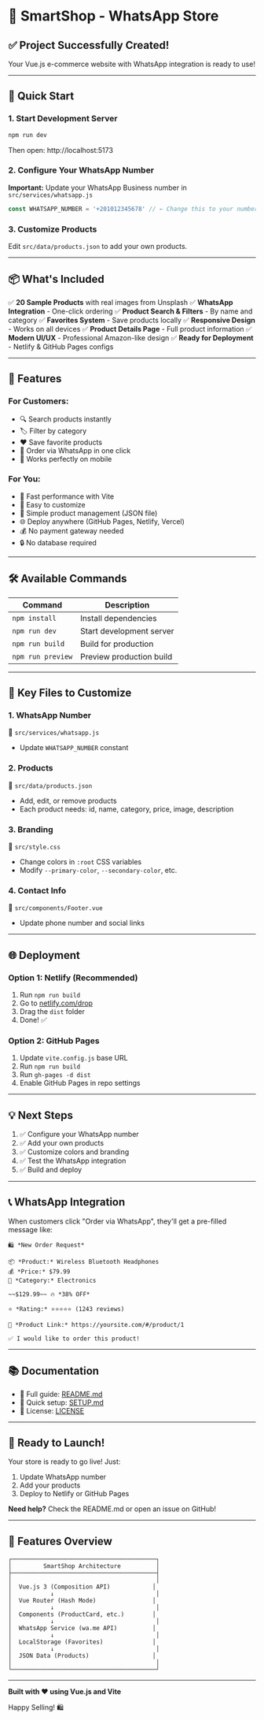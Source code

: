 # 🎯 SmartShop - WhatsApp Store

## ✅ Project Successfully Created!

Your Vue.js e-commerce website with WhatsApp integration is ready to use!

---

## 🚀 Quick Start

### 1. Start Development Server
```bash
npm run dev
```
Then open: http://localhost:5173

### 2. Configure Your WhatsApp Number
**Important:** Update your WhatsApp Business number in `src/services/whatsapp.js`

```javascript
const WHATSAPP_NUMBER = '+201012345678' // ← Change this to your number
```

### 3. Customize Products
Edit `src/data/products.json` to add your own products.

---

## 📦 What's Included

✅ **20 Sample Products** with real images from Unsplash
✅ **WhatsApp Integration** - One-click ordering
✅ **Product Search & Filters** - By name and category
✅ **Favorites System** - Save products locally
✅ **Responsive Design** - Works on all devices
✅ **Product Details Page** - Full product information
✅ **Modern UI/UX** - Professional Amazon-like design
✅ **Ready for Deployment** - Netlify & GitHub Pages configs

---

## 🎨 Features

### For Customers:
- 🔍 Search products instantly
- 🏷️ Filter by category
- ❤️ Save favorite products
- 💬 Order via WhatsApp in one click
- 📱 Works perfectly on mobile

### For You:
- 🚀 Fast performance with Vite
- 🎯 Easy to customize
- 📝 Simple product management (JSON file)
- 🌐 Deploy anywhere (GitHub Pages, Netlify, Vercel)
- 💰 No payment gateway needed
- 🔒 No database required

---

## 🛠️ Available Commands

| Command | Description |
|---------|-------------|
| `npm install` | Install dependencies |
| `npm run dev` | Start development server |
| `npm run build` | Build for production |
| `npm run preview` | Preview production build |

---

## 📁 Key Files to Customize

### 1. WhatsApp Number
📄 `src/services/whatsapp.js`
- Update `WHATSAPP_NUMBER` constant

### 2. Products
📄 `src/data/products.json`
- Add, edit, or remove products
- Each product needs: id, name, category, price, image, description

### 3. Branding
📄 `src/style.css`
- Change colors in `:root` CSS variables
- Modify `--primary-color`, `--secondary-color`, etc.

### 4. Contact Info
📄 `src/components/Footer.vue`
- Update phone number and social links

---

## 🌐 Deployment

### Option 1: Netlify (Recommended)
1. Run `npm run build`
2. Go to [netlify.com/drop](https://netlify.com/drop)
3. Drag the `dist` folder
4. Done! ✅

### Option 2: GitHub Pages
1. Update `vite.config.js` base URL
2. Run `npm run build`
3. Run `gh-pages -d dist`
4. Enable GitHub Pages in repo settings

---

## 💡 Next Steps

1. ✅ Configure your WhatsApp number
2. ✅ Add your own products
3. ✅ Customize colors and branding
4. ✅ Test the WhatsApp integration
5. ✅ Build and deploy

---

## 📞 WhatsApp Integration

When customers click "Order via WhatsApp", they'll get a pre-filled message like:

```
🛍️ *New Order Request*

📦 *Product:* Wireless Bluetooth Headphones
💰 *Price:* $79.99
📁 *Category:* Electronics

~~$129.99~~ 🔥 *38% OFF*

⭐ *Rating:* ⭐⭐⭐⭐⭐ (1243 reviews)

🔗 *Product Link:* https://yoursite.com/#/product/1

✅ I would like to order this product!
```

---

## 📚 Documentation

- 📖 Full guide: [README.md](README.md)
- 🚀 Quick setup: [SETUP.md](SETUP.md)
- 📜 License: [LICENSE](LICENSE)

---

## 🎉 Ready to Launch!

Your store is ready to go live! Just:
1. Update WhatsApp number
2. Add your products
3. Deploy to Netlify or GitHub Pages

**Need help?** Check the README.md or open an issue on GitHub!

---

## 🌟 Features Overview

```
┌─────────────────────────────────────────┐
│         SmartShop Architecture          │
├─────────────────────────────────────────┤
│                                         │
│  Vue.js 3 (Composition API)            │
│           ↓                             │
│  Vue Router (Hash Mode)                │
│           ↓                             │
│  Components (ProductCard, etc.)        │
│           ↓                             │
│  WhatsApp Service (wa.me API)          │
│           ↓                             │
│  LocalStorage (Favorites)              │
│           ↓                             │
│  JSON Data (Products)                  │
│                                         │
└─────────────────────────────────────────┘
```

---

**Built with ❤️ using Vue.js and Vite**

Happy Selling! 🛍️
